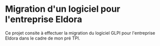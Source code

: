 # Migration d'un logiciel pour l'entreprise Eldora

Ce projet consite à effectuer la migration du logiciel GLPI pour l'entreprise Eldora dans le cadre de mon pré TPI.
